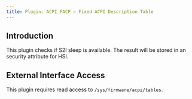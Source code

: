 ```yaml
---
title: Plugin: ACPI FACP — Fixed ACPI Description Table
---
```


## Introduction

This plugin checks if S2I sleep is available. The result will be stored in an
security attribute for HSI.

## External Interface Access

This plugin requires read access to `/sys/firmware/acpi/tables`.
